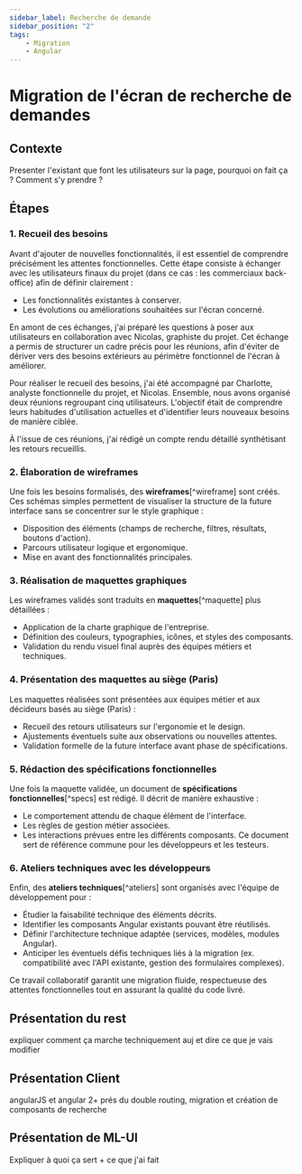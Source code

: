 ```yaml
---
sidebar_label: Recherche de demande
sidebar_position: "2"
tags: 
    - Migration
    - Angular
---
```

# Migration de l'écran de recherche de demandes

## Contexte

Presenter l'existant que font les utilisateurs sur la page, pourquoi on fait ça ? Comment s'y prendre ?

## Étapes

### 1. Recueil des besoins

Avant d'ajouter de nouvelles fonctionnalités, il est essentiel de comprendre précisément les attentes fonctionnelles. Cette étape consiste à échanger avec les utilisateurs finaux du projet (dans ce cas : les commerciaux back-office) afin de définir clairement :

- Les fonctionnalités existantes à conserver.
- Les évolutions ou améliorations souhaitées sur l'écran concerné.

En amont de ces échanges, j'ai préparé les questions à poser aux utilisateurs en collaboration avec Nicolas, graphiste du projet. Cet échange a permis de structurer un cadre précis pour les réunions, afin d'éviter de dériver vers des besoins extérieurs au périmètre fonctionnel de l'écran à améliorer.

Pour réaliser le recueil des besoins, j'ai été accompagné par Charlotte, analyste fonctionnelle du projet, et Nicolas. Ensemble, nous avons organisé deux réunions regroupant cinq utilisateurs. L'objectif était de comprendre leurs habitudes d'utilisation actuelles et d'identifier leurs nouveaux besoins de manière ciblée.

À l'issue de ces réunions, j'ai rédigé un compte rendu détaillé synthétisant les retours recueillis.

### 2. Élaboration de wireframes

Une fois les besoins formalisés, des **wireframes**[^wireframe] sont créés. Ces schémas simples permettent de visualiser la structure de la future interface sans se concentrer sur le style graphique :

- Disposition des éléments (champs de recherche, filtres, résultats, boutons d'action).
- Parcours utilisateur logique et ergonomique.
- Mise en avant des fonctionnalités principales.

### 3. Réalisation de maquettes graphiques

Les wireframes validés sont traduits en **maquettes**[^maquette] plus détaillées :

- Application de la charte graphique de l'entreprise.
- Définition des couleurs, typographies, icônes, et styles des composants.
- Validation du rendu visuel final auprès des équipes métiers et techniques.

### 4. Présentation des maquettes au siège (Paris)

Les maquettes réalisées sont présentées aux équipes métier et aux décideurs basés au siège (Paris) :

- Recueil des retours utilisateurs sur l'ergonomie et le design.
- Ajustements éventuels suite aux observations ou nouvelles attentes.
- Validation formelle de la future interface avant phase de spécifications.

### 5. Rédaction des spécifications fonctionnelles

Une fois la maquette validée, un document de **spécifications fonctionnelles**[^specs] est rédigé. Il décrit de manière exhaustive :

- Le comportement attendu de chaque élément de l'interface.
- Les règles de gestion métier associées.
- Les interactions prévues entre les différents composants.
Ce document sert de référence commune pour les développeurs et les testeurs.

### 6. Ateliers techniques avec les développeurs

Enfin, des **ateliers techniques**[^ateliers] sont organisés avec l'équipe de développement pour :

- Étudier la faisabilité technique des éléments décrits.
- Identifier les composants Angular existants pouvant être réutilisés.
- Définir l'architecture technique adaptée (services, modèles, modules Angular).
- Anticiper les éventuels défis techniques liés à la migration (ex. compatibilité avec l'API existante, gestion des formulaires complexes).

Ce travail collaboratif garantit une migration fluide, respectueuse des attentes fonctionnelles tout en assurant la qualité du code livré.

## Présentation du rest

expliquer comment ça marche techniquement auj et dire ce que je vais modifier

## Présentation Client

angularJS et angular 2+ prés du double routing, migration et création de composants de recherche

## Présentation de ML-UI

Expliquer à quoi ça sert + ce que j'ai fait
